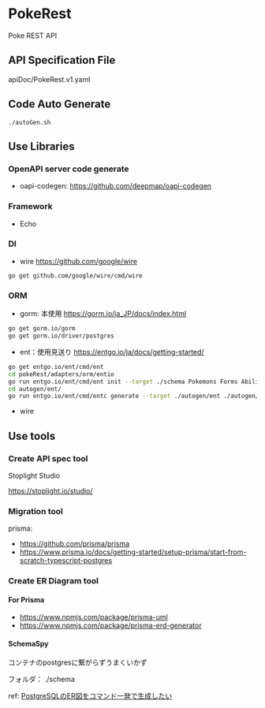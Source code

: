 # PokeRest

Poke REST API

## API Specification File

apiDoc/PokeRest.v1.yaml

## Code Auto Generate

```
./autoGen.sh
```

## Use Libraries

### OpenAPI server code generate

- oapi-codegen: https://github.com/deepmap/oapi-codegen

### Framework

- Echo

### DI 

- wire
https://github.com/google/wire
```
go get github.com/google/wire/cmd/wire
```

### ORM 
- gorm: 本使用
https://gorm.io/ja_JP/docs/index.html
```sh
go get gorm.io/gorm
go get gorm.io/driver/postgres
```

- ent：使用見送り
https://entgo.io/ja/docs/getting-started/
```sh
go get entgo.io/ent/cmd/ent
cd pokeRest/adapters/orm/entio
go run entgo.io/ent/cmd/ent init --target ./schema Pokemons Forms Abilities Moves TypeCompatibility HeldItems Users TrainedPokemons Party Tag BattleRecord BattleOpponentParty
cd autogen/ent/
go run entgo.io/ent/cmd/entc generate --target ./autogen/ent ./autogen/ent/schema
```
- wire

## Use tools

### Create API spec tool

Stoplight Studio

https://stoplight.io/studio/

### Migration tool

prisma: 
- https://github.com/prisma/prisma
- https://www.prisma.io/docs/getting-started/setup-prisma/start-from-scratch-typescript-postgres

### Create ER Diagram tool

#### For Prisma
- https://www.npmjs.com/package/prisma-uml
- https://www.npmjs.com/package/prisma-erd-generator

#### SchemaSpy

コンテナのpostgresに繋がらずうまくいかず

フォルダ： ./schema

ref: [PostgreSQLのER図をコマンド一発で生成したい](https://zenn.dev/ucwork/articles/a42121e85451be)
